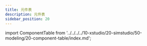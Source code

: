 ```yaml
---
title: 元件表
description: 元件表
sidebar_position: 20
---
```


import ComponentTable from '../../../../10-xstudio/20-simstudio/50-modeling/20-component-table/index.md';

<ComponentTable />